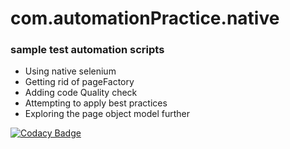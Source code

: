 # com.automationPractice.native
### sample test automation scripts 
- Using native selenium 
- Getting rid of pageFactory 
- Adding code Quality check
- Attempting to apply best practices 
- Exploring the page object model further 

[![Codacy Badge](https://app.codacy.com/project/badge/Grade/d02f84cc51ae4d859d3051d646de0656)](https://www.codacy.com/gh/sa94my/com.automationPractice.native/dashboard?utm_source=github.com&amp;utm_medium=referral&amp;utm_content=sa94my/com.automationPractice.native&amp;utm_campaign=Badge_Grade)

